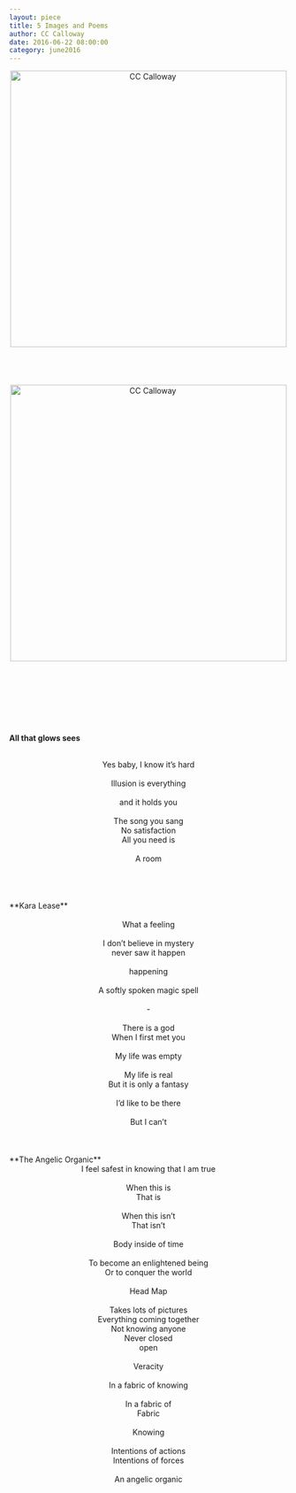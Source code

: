 ```yaml
---
layout: piece
title: 5 Images and Poems
author: CC Calloway
date: 2016-06-22 08:00:00
category: june2016
---
```

<div align="center">
    <div class = "img-with-text" align="center">
        <img align="center" src="../june2016/if-thats.jpg" alt="CC Calloway" width="500"></img>
    </div>
</div>
<br><br><br><br>
<div align="center">
    <div class = "img-with-text" align="center">
        <img align="center" src="../june2016/dog.jpg" alt="CC Calloway" width="500"></img>
    </div>
</div>

<br><br><br><br><br><br>

**All that glows sees**<br>
<br>
<div align="center">
Yes baby, I know it’s hard<br>
<br>
Illusion is everything<br>
<br>
and it holds you<br>
<br>
The song you sang<br>
No satisfaction<br>
All you need is<br>
<br>
A room
</div><br><br><br><br>
**Kara Lease**<br><br>
<div align="center">
What a feeling<br>
<br>
I don’t believe in mystery<br>
never saw it happen<br>
<br>
happening<br>
<br>
A softly spoken magic spell<br>
<br>
-<br>
<br>
There is a god<br>
When I first met you<br>
<br>
My life was empty<br>
<br>
My life is real<br>
But it is only a fantasy<br>
<br>
I’d like to be there <br>
<br>
But I can’t<br><br><br><br>
</div>
**The Angelic Organic**
<div align="center">
I feel safest in knowing that I am true<br>
<br>
When this is<br>
That is<br>
<br>
When this isn’t<br>
That isn’t <br>
<br>
Body inside of time<br>
<br>
To become an enlightened being<br>
Or to conquer the world<br>
<br>
Head Map<br>
<br>
Takes lots of pictures<br>
Everything coming together<br>
Not knowing anyone<br>
Never closed<br>
open<br>
<br>
Veracity<br>
<br>
In a fabric of knowing<br>
<br>
In a fabric of<br>
Fabric<br>
<br>
Knowing<br>
<br>
Intentions of actions<br>
Intentions of forces<br>
<br>
An angelic organic<br>
</div>